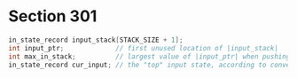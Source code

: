# Section 301

```c << Global variables >>+=
in_state_record input_stack[STACK_SIZE + 1];
int input_ptr;             // first unused location of |input_stack|
int max_in_stack;          // largest value of |input_ptr| when pushing
in_state_record cur_input; // the "top" input state, according to convention (1)
```
